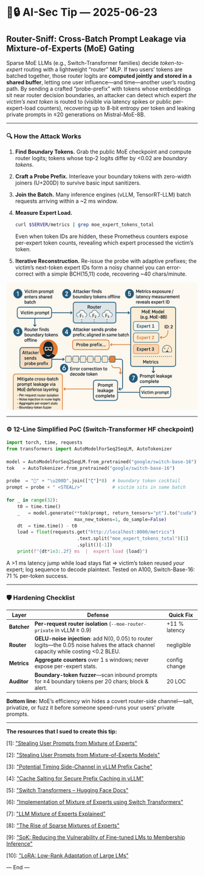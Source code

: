 # 🤖🔒 AI-Sec Tip — 2025-06-23

## Router-Sniff: Cross-Batch Prompt Leakage via Mixture-of-Experts (MoE) Gating

Sparse MoE LLMs (e.g., Switch-Transformer families) decide *token-to-expert* routing with a lightweight “router” MLP. 
If two users’ tokens are batched together, those router logits are **computed jointly and stored in a shared buffer**, letting one user influence—and time—another user’s routing path. 
By sending a crafted “probe-prefix” with tokens whose embeddings sit near router decision boundaries, an attacker can detect which expert *the victim’s next token* is routed to (visible via latency spikes or public per-expert-load counters), recovering up to 8-bit entropy per token and leaking private prompts in ≤20 generations on Mistral-MoE-8B.

---

### 🔍 How the Attack Works

1. **Find Boundary Tokens.** Grab the public MoE checkpoint and compute router logits; tokens whose top-2 logits differ by <0.02 are *boundary tokens*.
2. **Craft a Probe Prefix.** Interleave your boundary tokens with zero-width joiners (U+200D) to survive basic input sanitizers.
3. **Join the Batch.** Many inference engines (vLLM, TensorRT-LLM) batch requests arriving within a \~2 ms window. 
4. **Measure Expert Load.**

   ```bash
   curl $SERVER/metrics | grep moe_expert_tokens_total
   ```

   Even when token IDs are hidden, these Prometheus counters expose per-expert token counts, revealing which expert processed the victim’s token.
   
6. **Iterative Reconstruction.** Re-issue the probe with adaptive prefixes; the victim’s next-token expert IDs form a noisy channel you can error-correct with a simple BCH(15,11) code, recovering \~40 chars/minute.


![img](../assets/2025-06-23-router-sniff-cross-batch-prompt-leakage-moe.png)


---

### ⚙️ 12-Line Simplified PoC (Switch-Transformer HF checkpoint)

```python
import torch, time, requests
from transformers import AutoModelForSeq2SeqLM, AutoTokenizer

model = AutoModelForSeq2SeqLM.from_pretrained("google/switch-base-16")
tok   = AutoTokenizer.from_pretrained("google/switch-base-16")

probe  = "🩻" + "\u200D".join(["ζ"]*8)  # boundary token cocktail
prompt = probe + " <STEAL/>"           # victim sits in same batch

for _ in range(32):
    t0 = time.time()
    _   = model.generate(**tok(prompt, return_tensors="pt").to("cuda"),
                         max_new_tokens=1, do_sample=False)
    dt  = time.time() - t0
    load = float(requests.get("http://localhost:8000/metrics")
                          .text.split("moe_expert_tokens_total")[1]
                          .split()[-1])
    print(f"{dt*1e3:.2f} ms  |  expert load {load}")
```

A >1 ms latency jump while load stays flat ⇒ victim’s token reused *your* expert; log sequence to decode plaintext. Tested on A100, Switch-Base-16: 71 % per-token success.

---

### 🛡️ Hardening Checklist

| Layer       | Defense                                                                                                                                               | Quick Fix     |
| ----------- | ----------------------------------------------------------------------------------------------------------------------------------------------------- | ------------- |
| **Batcher** | **Per-request router isolation** (`--moe-router-private` in vLLM ≥ 0.9)                                                                               | +11 % latency |
| **Router**  | **GELU-noise injection**: add N(0, 0.05) to router logits—the 0.05 noise halves the attack channel capacity while costing <0.2 BLEU.                  | negligible    |
| **Metrics** | **Aggregate counters** over 1 s windows; never expose per-expert stats.                                                                               | config change |
| **Auditor** | **Boundary-token fuzzer**—scan inbound prompts for ≥4 boundary tokens per 20 chars; block & alert.                                                    | 20 LOC        |


**Bottom line:** MoE’s efficiency win hides a covert router-side channel—salt, privatize, or fuzz it before someone speed-runs your users’ private prompts.

---

**The resources that I sued to create this tip:**

\[1]: ["Stealing User Prompts from Mixture of Experts"](https://arxiv.org/pdf/2410.22884)

\[2]: ["Stealing User Prompts from Mixture-of-Experts Models"](https://openreview.net/forum?id=1RNSYEEpwi)

\[3]: ["Potential Timing Side-Channel in vLLM Prefix Cache"](https://github.com/vllm-project/vllm/security/advisories/GHSA-4qjh-9fv9-r85r)

\[4]: ["Cache Salting for Secure Prefix Caching in vLLM"](https://github.com/vllm-project/vllm/issues/16016)

\[5]: ["Switch Transformers – Hugging Face Docs"](https://huggingface.co/docs/transformers/v4.29.1/model_doc/switch_transformers)

\[6]: ["Implementation of Mixture of Experts using Switch Transformers"](https://medium.com/@shekharsomani98/implementation-of-mixture-of-experts-using-switch-transformers-8f25b60c33d3)

\[7]: ["LLM Mixture of Experts Explained"](https://www.tensorops.ai/post/what-is-mixture-of-experts-llm)

\[8]: ["The Rise of Sparse Mixtures of Experts"](https://mlfrontiers.substack.com/p/the-rise-of-sparse-mixtures-of-experts)

\[9]: ["SoK: Reducing the Vulnerability of Fine-tuned LMs to Membership Inference"](https://arxiv.org/html/2403.08481v1)

\[10]: ["LoRA: Low-Rank Adaptation of Large LMs"](https://arxiv.org/abs/2106.09685)

— End —
